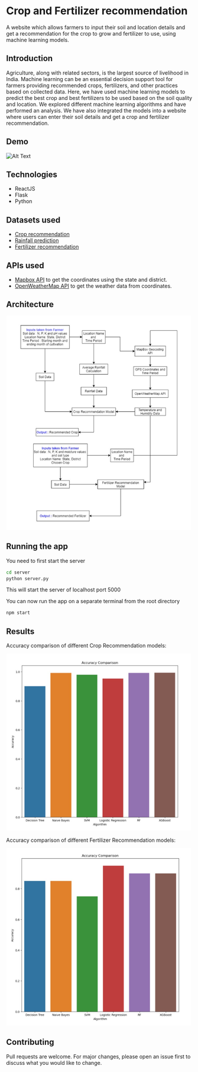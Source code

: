 # Crop and Fertilizer recommendation

A website which allows farmers to input their soil and location details and get a recommendation for the crop to grow and fertilizer to use, using machine learning models.

## Introduction

Agriculture, along with related sectors, is the largest source of livelihood in India. Machine learning can be an essential decision support tool for farmers providing recommended crops, fertilizers, and other practices based on collected data. Here, we have used machine learning models to predict the best crop and best fertilizers to be used based on the soil quality and location. We explored different machine learning algorithms and have performed an analysis. We have also integrated the models into a website where users can enter their soil details and get a crop and fertilizer recommendation.

## Demo

![Alt Text](https://github.com/aadilkhalifa/crop-prediction/blob/main/images/demo.gif?raw=true)


## Technologies

- ReactJS
- Flask
- Python

## Datasets used

- [Crop recommendation](https://www.kaggle.com/atharvaingle/crop-recommendation-dataset)
- [Rainfall prediction](https://www.kaggle.com/rajanand/rainfall-in-india)
- [Fertilizer recommendation](https://www.kaggle.com/gdabhishek/fertilizer-prediction)

## APIs used

- [Mapbox API](https://www.mapbox.com/) to get the coordinates using the state and district.
- [OpenWeatherMap API](https://openweathermap.org/) to get the weather data from coordinates.

## Architecture

<img src="https://github.com/aadilkhalifa/crop-prediction/blob/main/images/block-diagram.jpg?raw=true" alt="drawing" width="500"/>


## Running the app

You need to first start the server

```bash
cd server
python server.py
```
This will start the server of localhost port 5000

You can now run the app on a separate terminal from the root directory

```bash
npm start
```
## Results

Accuracy comparison of different Crop Recommendation models:

<img src="https://github.com/aadilkhalifa/crop-prediction/blob/main/images/crop-accuracy.jpg?raw=true" alt="drawing" width="500"/>


Accuracy comparison of different Fertilizer Recommendation models:

<img src="https://github.com/aadilkhalifa/crop-prediction/blob/main/images/fertilizer-accuracy.jpg?raw=true" alt="drawing" width="500"/>


## Contributing
Pull requests are welcome. For major changes, please open an issue first to discuss what you would like to change.
